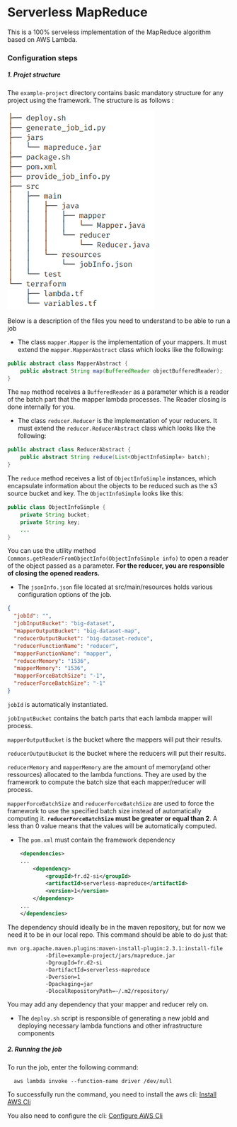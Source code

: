 # Serverless MapReduce

This is a 100% serveless implementation of the MapReduce algorithm based on AWS Lambda. 

### Configuration steps

##### 1. Projet structure

The `example-project` directory contains basic mandatory structure for any project using the framework.
The structure is as follows :

![alt text](images/directory_tree.png "Project structure")

Below is a description of the files you need to understand to be able to run a job

- The class `mapper.Mapper` is the implementation of your mappers. It must extend the `mapper.MapperAbstract` class which looks like the following:

```java
public abstract class MapperAbstract {
    public abstract String map(BufferedReader objectBufferedReader);
}
```

The `map` method receives a `BufferedReader` as a parameter which is a reader of the batch part that the mapper lambda processes. The Reader closing is done internally for you.

- The class `reducer.Reducer` is the implementation of your reducers. It must extend the `reducer.ReducerAbstract` class which looks like the following:
  
```java
public abstract class ReducerAbstract {
    public abstract String reduce(List<ObjectInfoSimple> batch);
}
```

The `reduce` method receives a list of `ObjectInfoSimple` instances, which encapsulate information about the objects to be reduced such as the s3 source bucket and key.
The `ObjectInfoSimple` looks like this:

```java
public class ObjectInfoSimple {
    private String bucket;
    private String key;
    ...
}

```

You can use the utility method `Commons.getReaderFromObjectInfo(ObjectInfoSimple info)` to open a reader of the object passed as a parameter.
**For the reducer, you are responsible of closing the opened readers.**

- The `jsonInfo.json` file located at src/main/resources holds various configuration options of the job.

```json
{
  "jobId": "",
  "jobInputBucket": "big-dataset",
  "mapperOutputBucket": "big-dataset-map",
  "reducerOutputBucket": "big-dataset-reduce",
  "reducerFunctionName": "reducer",
  "mapperFunctionName": "mapper",
  "reducerMemory": "1536",
  "mapperMemory": "1536",
  "mapperForceBatchSize": "-1",
  "reducerForceBatchSize": "-1"
}
```

`jobId` is automatically instantiated.

`jobInputBucket` contains the batch parts that each lambda mapper will process.

`mapperOutputBucket` is the bucket where the mappers will put their results.

`reducerOutputBucket` is the bucket where the reducers will put their results.

`reducerMemory` and `mapperMemory` are the amount of memory(and other ressources) allocated to the lambda functions. They are used by the framework to compute the batch size that each mapper/reducer will process.

`mapperForceBatchSize` and `reducerForceBatchSize` are used to force the framework to use the specified batch size instead of automatically computing it. **`reducerForceBatchSize` must be greater or equal than 2**.
A less than 0 value means that the values will be automatically computed.

- The `pom.xml` must contain the framework dependency

```xml
    <dependencies>
    ...
        <dependency>
            <groupId>fr.d2-si</groupId>
            <artifactId>serverless-mapreduce</artifactId>
            <version>1</version>
        </dependency>
    ...
    </dependencies>
```

The dependency should ideally be in the maven repository, but for now we need it to be in our local repo.
This command should be able to do just that:

```commandline
mvn org.apache.maven.plugins:maven-install-plugin:2.3.1:install-file
            -Dfile=example-project/jars/mapreduce.jar 
            -DgroupId=fr.d2-si 
            -DartifactId=serverless-mapreduce 
            -Dversion=1 
            -Dpackaging=jar 
            -DlocalRepositoryPath=~/.m2/repository/
```

You may add any dependency that your mapper and reducer rely on.

- The `deploy.sh` script is responsible of generating a new jobId and deploying necessary lambda functions and other infrastructure components

##### 2. Running the job

To run the job, enter the following command:
```commandline
  aws lambda invoke --function-name driver /dev/null
```

To successfully run the command, you need to install the aws cli: [Install AWS Cli](http://docs.aws.amazon.com/cli/latest/userguide/installing.html)

You also need to configure the cli: [Configure AWS Cli](http://docs.aws.amazon.com/cli/latest/userguide/cli-chap-getting-started.html)